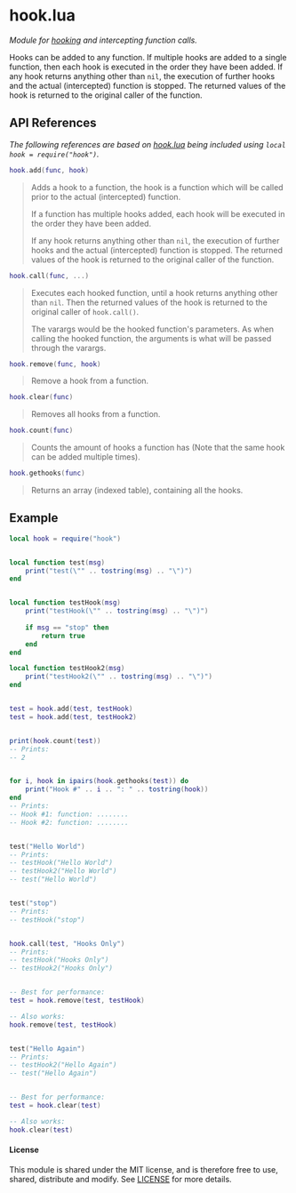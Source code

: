 # hook.lua

*Module for [hooking](https://en.wikipedia.org/wiki/Hooking) and intercepting function calls.*

Hooks can be added to any function. If multiple hooks are added to a single function,
then each hook is executed in the order they have been added. If any hook returns
anything other than `nil`, the execution of further hooks and
the actual (intercepted) function is stopped. The returned values of the hook is
returned to the original caller of the function.


## API References

*The following references are based on [hook.lua](https://github.com/MrVallentin/hook.lua) being included using `local hook = require("hook")`.*

```lua
hook.add(func, hook)
```
> Adds a hook to a function, the hook is a function which will be called prior to the
> actual (intercepted) function.
>
> If a function has multiple hooks added, each hook
> will be executed in the order they have been added.
>
> If any hook returns anything other than `nil`, the execution of further hooks and
> the actual (intercepted) function is stopped. The returned values of the hook is
> returned to the original caller of the function.

```lua
hook.call(func, ...)
```
> Executes each hooked function, until a hook returns anything other than `nil`.
> Then the returned values of the hook is returned to the original caller of
> `hook.call()`.
>
> The varargs would be the hooked function's parameters. As when calling the hooked
> function, the arguments is what will be passed through the varargs.

```lua
hook.remove(func, hook)
```
> Remove a hook from a function.

```lua
hook.clear(func)
```
> Removes all hooks from a function.

```lua
hook.count(func)
```
> Counts the amount of hooks a function has (Note that
> the same hook can be added multiple times).

```lua
hook.gethooks(func)
```
> Returns an array (indexed table), containing all the hooks.



## Example


```lua
local hook = require("hook")


local function test(msg)
	print("test(\"" .. tostring(msg) .. "\")")
end


local function testHook(msg)
	print("testHook(\"" .. tostring(msg) .. "\")")
	
	if msg == "stop" then
		return true
	end
end

local function testHook2(msg)
	print("testHook2(\"" .. tostring(msg) .. "\")")
end


test = hook.add(test, testHook)
test = hook.add(test, testHook2)


print(hook.count(test))
-- Prints:
-- 2


for i, hook in ipairs(hook.gethooks(test)) do
	print("Hook #" .. i .. ": " .. tostring(hook))
end
-- Prints:
-- Hook #1: function: ........
-- Hook #2: function: ........


test("Hello World")
-- Prints:
-- testHook("Hello World")
-- testHook2("Hello World")
-- test("Hello World")


test("stop")
-- Prints:
-- testHook("stop")


hook.call(test, "Hooks Only")
-- Prints:
-- testHook("Hooks Only")
-- testHook2("Hooks Only")


-- Best for performance:
test = hook.remove(test, testHook)

-- Also works:
hook.remove(test, testHook)


test("Hello Again")
-- Prints:
-- testHook2("Hello Again")
-- test("Hello Again")


-- Best for performance:
test = hook.clear(test)

-- Also works:
hook.clear(test)
```


#### License

This module is shared under the MIT license, and is therefore free to use, shared, distribute and modify.
See [LICENSE](https://github.com/MrVallentin/hook.lua/blob/master/LICENSE) for more details.

